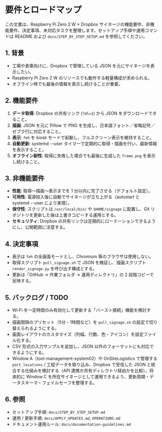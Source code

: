 # 要件とロードマップ

この文書は、Raspberry Pi Zero 2 W × Dropbox サイネージの機能要件、非機能要件、決定事項、未対応タスクを整理します。セットアップ手順や運用コマンドは README および `docs/STEP_BY_STEP_SETUP.md` を参照してください。

## 1. 背景
- 工場や倉庫向けに、Dropbox で管理している JSON を元にサイネージを表示したい。
- Raspberry Pi Zero 2 W のリソースでも動作する軽量構成が求められる。
- オフライン時でも最後の情報を表示し続けることが重要。

## 2. 機能要件
1. **データ取得**: Dropbox の共有リンク (`?dl=1`) から JSON をダウンロードできること。
2. **描画**: JSON を元に Pillow で PNG を生成し、日本語フォント／省略記号／ゼブラ行に対応すること。
3. **表示**: `feh` を kiosk モードで起動し、フルスクリーン表示を維持すること。
4. **自動更新**: systemd --user タイマーで定期的に取得・描画を行い、最新情報を表示すること。
5. **オフライン耐性**: 取得に失敗した場合でも最後に生成した `frame.png` を表示し続けること。

## 3. 非機能要件
- **性能**: 取得〜描画〜表示までを 1 分以内に完了させる（デフォルト設定）。
- **可用性**: 電源投入後に自動でサイネージが立ち上がる（autostart と systemd --user により実現）。
- **保守性**: スクリプトは `/usr/local/bin/` や `$HOME/signage` に配置し、Git リポジトリを更新した後は上書きコピーする運用とする。
- **セキュリティ**: Dropbox の共有リンクは定期的にローテーションできるようにし、公開範囲に注意する。

## 4. 決定事項
- 表示は `feh` の全画面モードとし、Chromium 等のブラウザは使用しない。
- 取得スクリプト `pull_signage.sh` で JSON を検証し、描画スクリプト `render_signage.py` を呼び出す構成とする。
- 更新は「GitHub → 作業フォルダ → 運用ディレクトリ」の 2 段階コピーで反映する。

## 5. バックログ / TODO
- Wi‑Fi を一定時間のみ有効化して更新する「バースト接続」機能を検討する。
- 描画間隔のプリセット（5分・1時間など）を `pull_signage.sh` の設定で切り替えられるようにする。
- 画面レイアウトのカスタマイズ（列幅、行数、色・アイコン）を設定ファイル化する。
- CSV 形式の入力サンプルを追加し、JSON 以外のフォーマットにも対応できるようにする。
- Window A（tool-management-system02）や OnSiteLogistics で管理する `part_locations` / 工程データを取り込み、Dropbox で受信した JSON と統合する仕組みを検討する（API 連携か共有ディレクトリ経由かを比較）。将来的に Window C を所在サイネージとして運用できるよう、更新周期・データスキーマ・フェイルセーフを整理する。

## 6. 参照
- セットアップ手順: `docs/STEP_BY_STEP_SETUP.md`
- 運用 / 更新手順: `docs/APPLY_UPDATES.md`, `OPERATIONS.md`
- ドキュメント運用ルール: `docs/documentation-guidelines.md`
